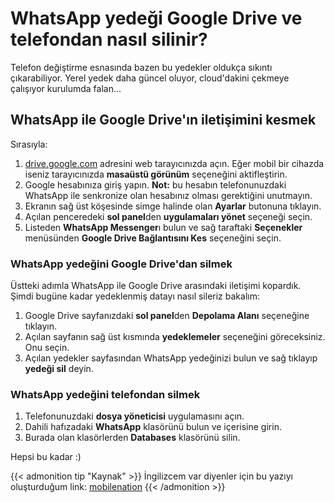 # WhatsApp yedeği Google Drive ve telefondan nasıl silinir?


Telefon değiştirme esnasında bazen bu yedekler oldukça sıkıntı çıkarabiliyor. Yerel yedek daha güncel oluyor, cloud'dakini çekmeye çalışıyor kurulumda falan...

<!--more-->
## WhatsApp ile Google Drive'ın iletişimini kesmek

Sırasıyla:

1. [drive.google.com](drive.google.com) adresini web tarayıcınızda açın. Eğer mobil bir cihazda iseniz tarayıcınızda **masaüstü görünüm** seçeneğini aktifleştirin.
2. Google hesabınıza giriş yapın. **Not:** bu hesabın telefonunuzdaki WhatsApp ile senkronize olan hesabınız olması gerektiğini unutmayın.
3. Ekranın sağ üst köşesinde simge halinde olan **Ayarlar** butonuna tıklayın.
4. Açılan penceredeki **sol panel**den **uygulamaları yönet** seçeneği seçin.
5. Listeden **WhatsApp Messenger**ı bulun ve sağ taraftaki **Seçenekler** menüsünden **Google Drive Bağlantısını Kes** seçeneğini seçin.

### WhatsApp yedeğini Google Drive'dan silmek

Üstteki adımla WhatsApp ile Google Drive arasındaki iletişimi kopardık. Şimdi bugüne kadar yedeklenmiş datayı nasıl sileriz bakalım:

1. Google Drive sayfanızdaki **sol panel**den **Depolama Alanı** seçeneğine tıklayın.
2. Açılan sayfanın sağ üst kısmında **yedeklemeler** seçeneğini göreceksiniz. Onu seçin.
3. Açılan yedekler sayfasından WhatsApp yedeğinizi bulun ve sağ tıklayıp **yedeği sil** deyin.

### WhatsApp yedeğini telefondan silmek

1. Telefonunuzdaki **dosya yöneticisi** uygulamasını açın.
2. Dahili hafızadaki **WhatsApp** klasörünü bulun ve içerisine girin.
3. Burada olan klasörlerden **Databases** klasörünü silin.

Hepsi bu kadar :)

{{< admonition tip "Kaynak" >}}
İngilizcem var diyenler için bu yazıyı oluşturduğum link: [mobilenation](https://mobilenation.in/how-to-delete-whatsapp-chat-backup-from-your-phone-and-google-drive/)
{{< /admonition >}}

